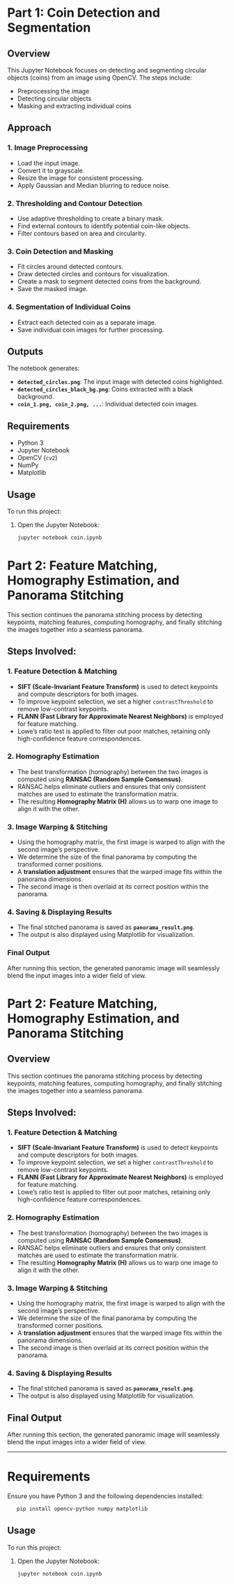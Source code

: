 # Part 1: Coin Detection and Segmentation

## Overview
This Jupyter Notebook focuses on detecting and segmenting circular objects (coins) from an image using OpenCV. The steps include:

- Preprocessing the image
- Detecting circular objects
- Masking and extracting individual coins

## Approach

### 1. Image Preprocessing
- Load the input image.
- Convert it to grayscale.
- Resize the image for consistent processing.
- Apply Gaussian and Median blurring to reduce noise.

### 2. Thresholding and Contour Detection
- Use adaptive thresholding to create a binary mask.
- Find external contours to identify potential coin-like objects.
- Filter contours based on area and circularity.

### 3. Coin Detection and Masking
- Fit circles around detected contours.
- Draw detected circles and contours for visualization.
- Create a mask to segment detected coins from the background.
- Save the masked image.

### 4. Segmentation of Individual Coins
- Extract each detected coin as a separate image.
- Save individual coin images for further processing.

## Outputs
The notebook generates:
- **`detected_circles.png`**: The input image with detected coins highlighted.
- **`detected_circles_black_bg.png`**: Coins extracted with a black background.
- **`coin_1.png, coin_2.png, ...`**: Individual detected coin images.

## Requirements
- Python 3
- Jupyter Notebook
- OpenCV (`cv2`)
- NumPy
- Matplotlib

## Usage
To run this project:
1. Open the Jupyter Notebook:
   ```bash
   jupyter notebook coin.ipynb


# Part 2: Feature Matching, Homography Estimation, and Panorama Stitching

This section continues the panorama stitching process by detecting keypoints, matching features, computing homography, and finally stitching the images together into a seamless panorama.

## Steps Involved:

### 1. **Feature Detection & Matching**
   - **SIFT (Scale-Invariant Feature Transform)** is used to detect keypoints and compute descriptors for both images.
   - To improve keypoint selection, we set a higher `contrastThreshold` to remove low-contrast keypoints.
   - **FLANN (Fast Library for Approximate Nearest Neighbors)** is employed for feature matching.
   - Lowe’s ratio test is applied to filter out poor matches, retaining only high-confidence feature correspondences.

### 2. **Homography Estimation**
   - The best transformation (homography) between the two images is computed using **RANSAC (Random Sample Consensus)**.
   - RANSAC helps eliminate outliers and ensures that only consistent matches are used to estimate the transformation matrix.
   - The resulting **Homography Matrix (H)** allows us to warp one image to align it with the other.

### 3. **Image Warping & Stitching**
   - Using the homography matrix, the first image is warped to align with the second image’s perspective.
   - We determine the size of the final panorama by computing the transformed corner positions.
   - A **translation adjustment** ensures that the warped image fits within the panorama dimensions.
   - The second image is then overlaid at its correct position within the panorama.

### 4. **Saving & Displaying Results**
   - The final stitched panorama is saved as **`panorama_result.png`**.
   - The output is also displayed using Matplotlib for visualization.

### **Final Output**
After running this section, the generated panoramic image will seamlessly blend the input images into a wider field of view.


# Part 2: Feature Matching, Homography Estimation, and Panorama Stitching

## Overview
This section continues the panorama stitching process by detecting keypoints, matching features, computing homography, and finally stitching the images together into a seamless panorama.

## Steps Involved:

### 1. **Feature Detection & Matching**
   - **SIFT (Scale-Invariant Feature Transform)** is used to detect keypoints and compute descriptors for both images.
   - To improve keypoint selection, we set a higher `contrastThreshold` to remove low-contrast keypoints.
   - **FLANN (Fast Library for Approximate Nearest Neighbors)** is employed for feature matching.
   - Lowe’s ratio test is applied to filter out poor matches, retaining only high-confidence feature correspondences.

### 2. **Homography Estimation**
   - The best transformation (homography) between the two images is computed using **RANSAC (Random Sample Consensus)**.
   - RANSAC helps eliminate outliers and ensures that only consistent matches are used to estimate the transformation matrix.
   - The resulting **Homography Matrix (H)** allows us to warp one image to align it with the other.

### 3. **Image Warping & Stitching**
   - Using the homography matrix, the first image is warped to align with the second image’s perspective.
   - We determine the size of the final panorama by computing the transformed corner positions.
   - A **translation adjustment** ensures that the warped image fits within the panorama dimensions.
   - The second image is then overlaid at its correct position within the panorama.

### 4. **Saving & Displaying Results**
   - The final stitched panorama is saved as **`panorama_result.png`**.
   - The output is also displayed using Matplotlib for visualization.

## Final Output
After running this section, the generated panoramic image will seamlessly blend the input images into a wider field of view.

---

# Requirements
Ensure you have Python 3 and the following dependencies installed:

```bash
   pip install opencv-python numpy matplotlib
```


## Usage
To run this project:
1. Open the Jupyter Notebook:
   ```bash
   jupyter notebook coin.ipynb



